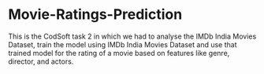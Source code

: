 # Movie-Ratings-Prediction
This is the CodSoft task 2 in which we had to analyse the IMDb India Movies Dataset, train the model using IMDb India Movies Dataset and use that trained model for the rating of a movie based on features like genre, director, and actors.

